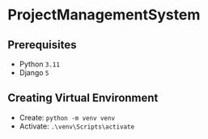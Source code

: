 # ProjectManagementSystem

## Prerequisites

- Python `3.11`
- Django `5`

## Creating Virtual Environment

- Create: `python -m venv venv`
- Activate: `.\venv\Scripts\activate`